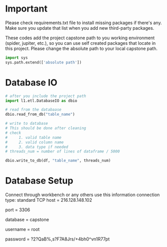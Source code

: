 # Important
Please check requirements.txt file to install missing packages if there's any. Make sure you update that list when you add new third-party packages.

These codes add the project capstone path to you working environment (spider, jupiter, etc.), so you can use self created packages that locate in this project. Please change the absolute path to your local capstone path.
```python
import sys
sys.path.extend(['absolute path'])
```
# Database IO

```python
# after you include the project path
import l1.etl.DatabaseIO as dbio

# read from the databaase
dbio.read_from_db("table_name")

# write to database 
# This should be done after cleaning
# check
#     1. valid table name
#     2. valid column name
#     3. data type if needed
# threads_num = number of lines of dataframe / 5000

dbio.write_to_db(df, "table_name", threads_num)
```

# Database Setup
Connect through workbench or any others use this information
connection type: standard TCP
host = 216.128.148.102

port = 3306

database = capstone

username = root

password = ?2?QaB%,s?F7A8Jrs/+4bh0^vn1R77pt
